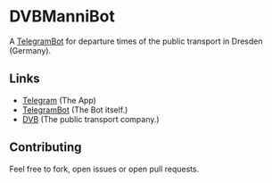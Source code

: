 # DVBManniBot

A [TelegramBot](https://t.me/DVBManniBot) for departure times of the public transport in Dresden (Germany).


## Links
- [Telegram](https://telegram.org/) (The App)
- [TelegramBot](https://t.me/DVBManniBot) (The Bot itself.)
- [DVB](https://www.dvb.de/) (The public transport company.)

## Contributing

Feel free to fork, open issues or open pull requests.

